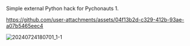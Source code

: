 Simple external Python hack for Pychonauts 1.


https://github.com/user-attachments/assets/04f13b2d-c329-412b-93ae-a07b5465eec4

![20240724180701_1-1](https://github.com/user-attachments/assets/a27bfbe2-6b72-41f6-baa9-9301603c4d21)
